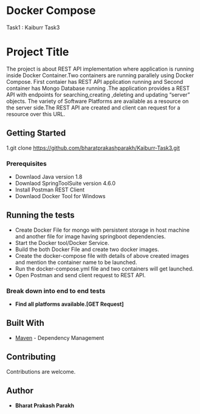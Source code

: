 # Docker Compose
Task1 : Kaiburr Task3

# Project Title

The project is about REST API implementation where application is running inside Docker Container.Two containers are running parallely using Docker Compose. First contaier has REST API application running and Second container has Mongo Database running .The application provides a REST API with endpoints for searching,creating ,deleting and updating “server” objects. The variety of Software Platforms are available as a resource on the server side.The REST API are created and client can request for a resource over this URL. 

## Getting Started

1.git clone https://github.com/bharatprakashparakh/Kaiburr-Task3.git

### Prerequisites

* Downlaod Java version 1.8
* Downlaod SpringToolSuite version 4.6.0
* Install Postman REST Client
* Downlaod Docker Tool for Windows



## Running the tests

* Create Docker File for mongo with persistent storage in host machine and another file for image having springboot dependencies.
* Start the Docker tool/Docker Service.
* Build the both Docker File and create two docker images.
* Create the docker-compose file with details of above created images and mention the container name to be launched.
* Run the docker-compose.yml file and two containers will get launched.
* Open Postman and send client request to REST API.

### Break down into end to end tests

* **Find all platforms available.[GET Request]**


## Built With

* [Maven](https://maven.apache.org/) - Dependency Management


## Contributing

Contributions are welcome.

 ## Author

* **Bharat Prakash Parakh** 



